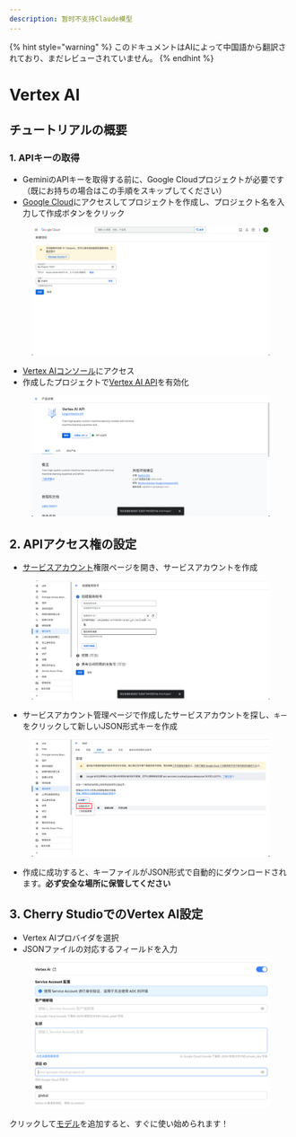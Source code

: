 ```yaml
---
description: 暂时不支持Claude模型
---
```


{% hint style="warning" %}
このドキュメントはAIによって中国語から翻訳されており、まだレビューされていません。
{% endhint %}

# Vertex AI

## チュートリアルの概要

### 1. APIキーの取得

* GeminiのAPIキーを取得する前に、Google Cloudプロジェクトが必要です（既にお持ちの場合はこの手順をスキップしてください）
* [Google Cloud](https://console.cloud.google.com/projectcreate)にアクセスしてプロジェクトを作成し、プロジェクト名を入力して作成ボタンをクリック

<figure><img src="../../.gitbook/assets/image (1).png" alt=""><figcaption></figcaption></figure>

* [Vertex AIコンソール](https://console.cloud.google.com/vertex-ai)にアクセス
* 作成したプロジェクトで[Vertex AI API](https://console.cloud.google.com/apis/library/aiplatform.googleapis.com?inv=1\&invt=Ab0iBA)を有効化

<figure><img src="../../.gitbook/assets/image (78).png" alt=""><figcaption></figcaption></figure>

## 2. APIアクセス権の設定

* [サービスアカウント](https://console.cloud.google.com/iam-admin/serviceaccounts)権限ページを開き、サービスアカウントを作成

<figure><img src="../../.gitbook/assets/image (79).png" alt=""><figcaption></figcaption></figure>

* サービスアカウント管理ページで作成したサービスアカウントを探し、`キー`をクリックして新しいJSON形式キーを作成

<figure><img src="../../.gitbook/assets/image (80).png" alt=""><figcaption></figcaption></figure>

* 作成に成功すると、キーファイルがJSON形式で自動的にダウンロードされます。**必ず安全な場所に保管してください**

## 3. Cherry StudioでのVertex AI設定

* Vertex AIプロバイダを選択
* JSONファイルの対応するフィールドを入力

<figure><img src="../../.gitbook/assets/image (81).png" alt=""><figcaption></figcaption></figure>

クリックして[モデル](https://console.cloud.google.com/vertex-ai/model-garden)を追加すると、すぐに使い始められます！